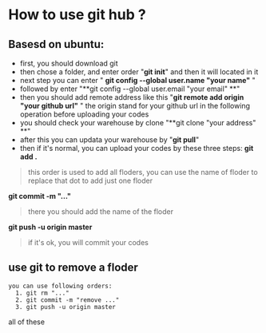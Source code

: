 How to use git hub ?
===
Basesd on ubuntu:
---
+ first, you should download git
+ then chose a folder, and enter order "**git init**" and then it will located in it
+ next step you can enter " **git config --global user.name "your name"** "
+ followed by enter "**git config --global user.email "your email" **"
+ then you should add remote address like this
"**git remote add origin "your github url"** "
the origin stand for your github url in the following operation before uploading your codes
+ you should check your warehouse by clone
"**git clone "your address" **"
+ after this you can updata your warehouse by
"**git pull**"
+ then if it's normal, you can upload your codes by these three steps:
 **git add .**
 >this order is used to add all floders, you can use  the name of floder to replace
 >that dot to add just one floder

 **git commit -m "..."**
 >there you should add the name of the floder

  **git push -u origin master**
  >if it's ok, you will commit your codes

use git to remove a floder
---
	you can use following orders:
	  1. git rm "..."
	  2. git commit -m "remove ..."
	  3. git push -u origin master

 all of these
